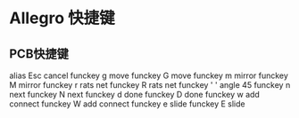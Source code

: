 # Allegro 快捷键

## PCB快捷键

alias Esc cancel
funckey g move
funckey G move
funckey m mirror
funckey M mirror
funckey r rats net
funckey R rats net
funckey ' ' angle 45
funckey n next
funckey N next
funckey d done
funckey D done
funckey w add connect
funckey W add connect
funckey e slide
funckey E slide